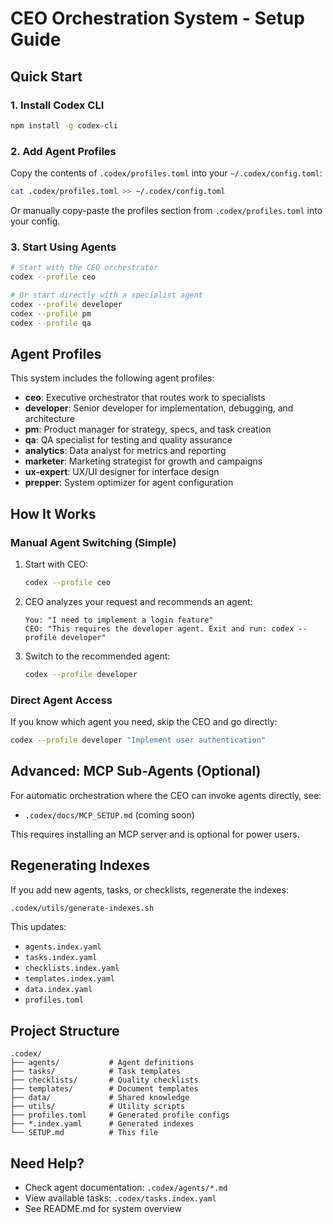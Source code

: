# CEO Orchestration System - Setup Guide

## Quick Start

### 1. Install Codex CLI

```bash
npm install -g codex-cli
```

### 2. Add Agent Profiles

Copy the contents of `.codex/profiles.toml` into your `~/.codex/config.toml`:

```bash
cat .codex/profiles.toml >> ~/.codex/config.toml
```

Or manually copy-paste the profiles section from `.codex/profiles.toml` into your config.

### 3. Start Using Agents

```bash
# Start with the CEO orchestrator
codex --profile ceo

# Or start directly with a specialist agent
codex --profile developer
codex --profile pm
codex --profile qa
```

## Agent Profiles

This system includes the following agent profiles:

- **ceo**: Executive orchestrator that routes work to specialists
- **developer**: Senior developer for implementation, debugging, and architecture
- **pm**: Product manager for strategy, specs, and task creation
- **qa**: QA specialist for testing and quality assurance
- **analytics**: Data analyst for metrics and reporting
- **marketer**: Marketing strategist for growth and campaigns
- **ux-expert**: UX/UI designer for interface design
- **prepper**: System optimizer for agent configuration

## How It Works

### Manual Agent Switching (Simple)

1. Start with CEO:
   ```bash
   codex --profile ceo
   ```

2. CEO analyzes your request and recommends an agent:
   ```
   You: "I need to implement a login feature"
   CEO: "This requires the developer agent. Exit and run: codex --profile developer"
   ```

3. Switch to the recommended agent:
   ```bash
   codex --profile developer
   ```

### Direct Agent Access

If you know which agent you need, skip the CEO and go directly:

```bash
codex --profile developer "Implement user authentication"
```

## Advanced: MCP Sub-Agents (Optional)

For automatic orchestration where the CEO can invoke agents directly, see:
- `.codex/docs/MCP_SETUP.md` (coming soon)

This requires installing an MCP server and is optional for power users.

## Regenerating Indexes

If you add new agents, tasks, or checklists, regenerate the indexes:

```bash
.codex/utils/generate-indexes.sh
```

This updates:
- `agents.index.yaml`
- `tasks.index.yaml`
- `checklists.index.yaml`
- `templates.index.yaml`
- `data.index.yaml`
- `profiles.toml`

## Project Structure

```
.codex/
├── agents/           # Agent definitions
├── tasks/            # Task templates
├── checklists/       # Quality checklists
├── templates/        # Document templates
├── data/             # Shared knowledge
├── utils/            # Utility scripts
├── profiles.toml     # Generated profile configs
├── *.index.yaml      # Generated indexes
└── SETUP.md          # This file
```

## Need Help?

- Check agent documentation: `.codex/agents/*.md`
- View available tasks: `.codex/tasks.index.yaml`
- See README.md for system overview
